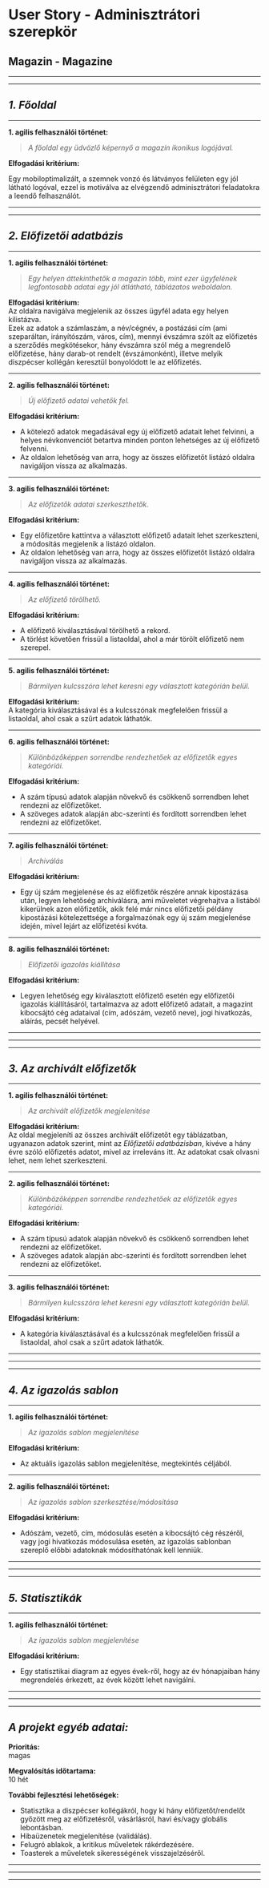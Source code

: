 # **User Story - Adminisztrátori szerepkör**


## **Magazin - Magazine**
---
---
## _**1. Főoldal**_
---

**1. agilis felhasználói történet:**
> _A főoldal egy üdvözlő képernyő a magazin ikonikus logójával._

**Elfogadási kritérium:**  

Egy mobiloptimalizált, a szemnek vonzó és látványos felületen egy jól látható logóval, ezzel is motiválva az elvégzendő adminisztrátori feladatokra a leendő felhasználót.

---
---
## _**2. Előfizetői adatbázis**_
---

**1. agilis felhasználói történet:**
> _Egy helyen áttekinthetők a magazin több,
> mint ezer ügyfelének legfontosabb adatai
> egy jól átlátható, táblázatos weboldalon._


**Elfogadási kritérium:**  
Az oldalra navigálva megjelenik az összes ügyfél adata egy helyen kilistázva.  
Ezek az adatok a számlaszám, a név/cégnév, a postázási cím (ami szeparáltan, irányítószám, város, cím), mennyi évszámra szólt az előfizetés a szerződés megkötésekor, hány évszámra szól még a megrendelő előfizetése, hány darab-ot rendelt (évszámonként), illetve melyik diszpécser kollégán keresztül bonyolódott le az előfizetés.

---

**2. agilis felhasználói történet:**

> _Új előfizető adatai vehetők fel._

**Elfogadási kritérium:**  
- A kötelező adatok megadásával egy új előfizető adatait lehet felvinni, a helyes névkonvenciót betartva minden ponton lehetséges az új előfizető felvenni.
- Az oldalon lehetőség van arra, hogy az összes előfizetőt listázó oldalra navigáljon vissza az alkalmazás.

---

**3. agilis felhasználói történet:**

> _Az előfizetők adatai szerkeszthetők._

**Elfogadási kritérium:**  
- Egy előfizetőre kattintva a választott előfizető adatait lehet szerkeszteni, a módosítás megjelenik a listázó oldalon.
- Az oldalon lehetőség van arra, hogy az összes előfizetőt listázó oldalra navigáljon vissza az alkalmazás.

---

**4. agilis felhasználói történet:**

> _Az előfizető törölhető._

**Elfogadási kritérium:**  
- A előfizető kiválasztásával törölhető a rekord.
- A törlést követően frissül a listaoldal, ahol a már törölt előfizető nem szerepel.

---

**5. agilis felhasználói történet:**

> _Bármilyen kulcsszóra lehet keresni egy választott kategórián belül._

**Elfogadási kritérium:**  
A kategória kiválasztásával és a kulcsszónak megfelelően frissül a listaoldal, ahol csak a szűrt adatok láthatók.

---

**6. agilis felhasználói történet:**

> _Különbözőképpen sorrendbe rendezhetőek az előfizetők egyes kategóriái._

**Elfogadási kritérium:**  
- A szám típusú adatok alapján növekvő és csökkenő sorrendben lehet rendezni az előfizetőket.
- A szöveges adatok alapján abc-szerinti és fordított sorrendben lehet rendezni az előfizetőket.

---

**7. agilis felhasználói történet:**

> _Archiválás_

**Elfogadási kritérium:**  
- Egy új szám megjelenése és az előfizetők részére annak kipostázása után, legyen lehetőség archiválásra, ami műveletet végrehajtva a listából kikerülnek azon előfizetők, akik felé már nincs előfizetői példány kipostázási kötelezettsége a forgalmazónak egy új szám megjelenése idején, mivel lejárt az előfizetési kvóta.

---

**8. agilis felhasználói történet:**

> _Előfizetői igazolás kiállítása_

**Elfogadási kritérium:**  
- Legyen lehetőség egy kiválasztott előfizető esetén egy előfizetői igazolás kiállításáról, tartalmazva az adott előfizető adatait, a magazint kibocsájtó cég adataival (cím, adószám, vezető neve), jogi hivatkozás, aláírás, pecsét helyével.  

---

---
---
## _**3. Az archivált előfizetők**_
---

**1. agilis felhasználói történet:**
> _Az archivált előfizetők megjelenítése_

**Elfogadási kritérium:**  
Az oldal megjeleníti az összes archivált előfizetőt egy táblázatban, ugyanazon adatok szerint, mint az _Előfizetői adatbázisban_, kivéve a hány évre szóló előfizetés adatot, mivel az irreleváns itt. Az adatokat csak olvasni lehet, nem lehet szerkeszteni.

---

**2. agilis felhasználói történet:**
> _Különbözőképpen sorrendbe rendezhetőek az előfizetők egyes kategóriái._

**Elfogadási kritérium:**  
- A szám típusú adatok alapján növekvő és csökkenő sorrendben lehet rendezni az előfizetőket.
- A szöveges adatok alapján abc-szerinti és fordított sorrendben lehet rendezni az előfizetőket.

---

**3. agilis felhasználói történet:**

> _Bármilyen kulcsszóra lehet keresni egy választott kategórián belül._

**Elfogadási kritérium:**  
- A kategória kiválasztásával és a kulcsszónak megfelelően frissül a listaoldal, ahol csak a szűrt adatok láthatók.

---

---
---
## _**4. Az igazolás sablon**_
---

**1. agilis felhasználói történet:**
> _Az igazolás sablon megjelenítése_

**Elfogadási kritérium:**  
- Az aktuális igazolás sablon megjelenítése, megtekintés céljából.

---

**2. agilis felhasználói történet:**
> _Az igazolás sablon szerkesztése/módosítása_

**Elfogadási kritérium:**  
- Adószám, vezető, cím, módosulás esetén a kibocsájtó cég részéről, vagy jogi hivatkozás módosulása esetén, az igazolás sablonban szereplő előbbi adatoknak módosíthatónak kell lenniük.

---

---
---
## _**5. Statisztikák**_
---

**1. agilis felhasználói történet:**
> _Az igazolás sablon megjelenítése_

**Elfogadási kritérium:**  
- Egy statisztikai diagram az egyes évek-ről, hogy az év hónapjaiban hány megrendelés érkezett, az évek között lehet navigálni.

---

---
---

## _A projekt egyéb adatai:_

**Prioritás:**  
magas

**Megvalósítás időtartama:**  
10 hét

**További fejlesztési lehetőségek:**  
- Statisztika a diszpécser kollégákról, hogy ki hány előfizetőt/rendelőt győzött meg az előfizetésről, vásárlásról, havi és/vagy globális lebontásban.
- Hibaüzenetek megjelenítése (validálás).
- Felugró ablakok, a kritikus műveletek rákérdezésére.
- Toasterek a műveletek sikerességének visszajelzéséről.

---
---
---
